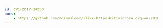 ```yaml
---
id: CVE-2017-18350
pocs:
    - https://github.com/moznualom2/-link-https-bitcoincore.org-en-2019-11-08-CVE-2017-18350-link-
---
```

